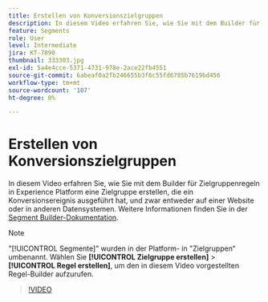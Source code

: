 ```yaml
---
title: Erstellen von Konversionszielgruppen
description: In diesem Video erfahren Sie, wie Sie mit dem Builder für Zielgruppenregeln in Experience Platform eine Zielgruppe erstellen, die ein Konversionsereignis ausgeführt hat, und zwar entweder auf einer Website oder in anderen Datensystemen.
feature: Segments
role: User
level: Intermediate
jira: KT-7890
thumbnail: 333303.jpg
exl-id: 5a4e4cce-5371-4731-978e-2ace22fb4551
source-git-commit: 6abeaf0a2fb246655b3f6c55fd6785b7619bd456
workflow-type: tm+mt
source-wordcount: '107'
ht-degree: 0%

---
```


# Erstellen von Konversionszielgruppen

In diesem Video erfahren Sie, wie Sie mit dem Builder für Zielgruppenregeln in Experience Platform eine Zielgruppe erstellen, die ein Konversionsereignis ausgeführt hat, und zwar entweder auf einer Website oder in anderen Datensystemen. Weitere Informationen finden Sie in der [Segment Builder-Dokumentation](https://experienceleague.adobe.com/docs/experience-platform/segmentation/ui/segment-builder.html?lang=de).

>[!NOTE]
>
> &quot;[!UICONTROL Segmente]&quot; wurden in der Platform- in &quot;Zielgruppen“ umbenannt. Wählen Sie **[!UICONTROL Zielgruppe erstellen]** > **[!UICONTROL Regel erstellen]**, um den in diesem Video vorgestellten Regel-Builder aufzurufen.

>[!VIDEO](https://video.tv.adobe.com/v/333303/?learn=on&enablevpops)

